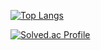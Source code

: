 [![Top Langs](https://github-readme-stats.vercel.app/api/top-langs/?username=Owen-Choi&layout=compact&theme=onedark)](https://github.com/anuraghazra/github-readme-stats) 

[![Solved.ac Profile](http://mazassumnida.wtf/api/v2/generate_badge?boj=demitymd)](https://solved.ac/demitymd/)  
